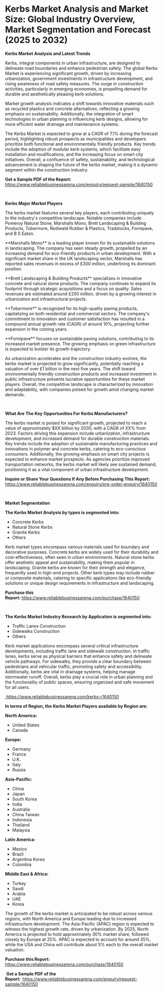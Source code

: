 <p><h1>Kerbs Market Analysis and Market Size: Global Industry Overview, Market Segmentation and Forecast (2025 to 2032)</h1></p><p><strong>Kerbs Market Analysis and Latest Trends</strong></p>
<p><p>Kerbs, integral components in urban infrastructure, are designed to delineate road boundaries and enhance pedestrian safety. The global Kerbs Market is experiencing significant growth, driven by increasing urbanization, government investments in infrastructure development, and rising awareness of road safety measures. The surge in construction activities, particularly in emerging economies, is propelling demand for durable and aesthetically pleasing kerb solutions.</p><p>Market growth analysis indicates a shift towards innovative materials such as recycled plastics and concrete alternatives, reflecting a growing emphasis on sustainability. Additionally, the integration of smart technologies in urban planning is influencing kerb designs, allowing for more efficient water drainage and maintenance systems. </p><p>The Kerbs Market is expected to grow at a CAGR of 7.1% during the forecast period, highlighting robust prospects as municipalities and developers prioritize both functional and environmentally friendly products. Key trends include the adoption of modular kerb systems, which facilitate easy installation and modifications, and the increasing focus on smart city initiatives. Overall, a confluence of safety, sustainability, and technological advancement is shaping the future of the kerbs market, making it a dynamic segment within the construction industry.</p></p>
<p><strong>Get a Sample PDF of the Report:&nbsp;</strong> <a href="https://www.reliablebusinessarena.com/enquiry/request-sample/1640150?utm_campaign=1420&utm_medium=2&utm_source=Github&utm_content=ia&utm_term=16042025&utm_id=kerbs">https://www.reliablebusinessarena.com/enquiry/request-sample/1640150</a></p>
<p>&nbsp;</p>
<p><strong>Kerbs Major Market Players</strong></p>
<p><p>The kerbs market features several key players, each contributing uniquely to the industry's competitive landscape. Notable companies include Pomeroy Natural Stone, Marshalls Mono, Brett Landscaping & Building Products, Tobermore, Rediweld Rubber & Plastics, Tradstocks, Formpave, and B S Eaton.</p><p>**Marshalls Mono** is a leading player known for its sustainable solutions in landscaping. The company has seen steady growth, propelled by an increasing demand for eco-friendly products in urban development. With a significant market share in the UK landscaping sector, Marshalls has reported sales revenues in excess of £300 million, underlining its dominant position.</p><p>**Brett Landscaping & Building Products** specializes in innovative concrete and natural stone products. The company continues to expand its footprint through strategic acquisitions and a focus on quality. Sales revenues are estimated around £250 million, driven by a growing interest in urbanization and infrastructural projects.</p><p>**Tobermore** is recognized for its high-quality paving products, capitalizing on both residential and commercial sectors. The company's commitment to innovation and customer satisfaction has resulted in a compound annual growth rate (CAGR) of around 10%, projecting further expansion in the coming years.</p><p>**Formpave** focuses on sustainable paving solutions, contributing to its increased market presence. The growing emphasis on green infrastructure is expected to bolster its growth trajectory.</p><p>As urbanization accelerates and the construction industry evolves, the kerbs market is projected to grow significantly, potentially reaching a valuation of over £1 billion in the next five years. The shift toward environmentally friendly construction products and increased investment in public infrastructure presents lucrative opportunities for these market players. Overall, the competitive landscape is characterized by innovation and adaptability, with companies poised for growth amid changing market demands.</p></p>
<p>&nbsp;</p>
<p><strong>What Are The Key Opportunities For Kerbs Manufacturers?</strong></p>
<p><p>The kerbs market is poised for significant growth, projected to reach a value of approximately $XX billion by 2030, with a CAGR of XX% from 2023. Factors driving this expansion include urbanization, infrastructure development, and increased demand for durable construction materials. Key trends include the adoption of sustainable manufacturing practices and innovations in polymer and concrete kerbs, catering to eco-conscious consumers. Additionally, the growing emphasis on smart city projects is expected to enhance market prospects. As agencies prioritize improved transportation networks, the kerbs market will likely see sustained demand, positioning it as a vital component of urban infrastructure development.</p></p>
<p><strong>Inquire or Share Your Questions If Any Before Purchasing This Report:</strong> <a href="https://www.reliablebusinessarena.com/enquiry/pre-order-enquiry/1640150?utm_campaign=1420&utm_medium=2&utm_source=Github&utm_content=ia&utm_term=16042025&utm_id=kerbs">https://www.reliablebusinessarena.com/enquiry/pre-order-enquiry/1640150</a></p>
<p>&nbsp;</p>
<p><strong>Market Segmentation</strong></p>
<p><strong>The Kerbs Market Analysis by types is segmented into:</strong></p>
<p><ul><li>Concrete Kerbs</li><li>Natural Stone Kerbs</li><li>Granite Kerbs</li><li>Others</li></ul></p>
<p><p>Kerb market types encompass various materials used for boundary and decorative purposes. Concrete kerbs are widely used for their durability and cost-effectiveness, often seen in urban environments. Natural stone kerbs offer aesthetic appeal and sustainability, making them popular in landscaping. Granite kerbs are known for their strength and elegance, frequently used in high-end projects. Other kerb types may include rubber or composite materials, catering to specific applications like eco-friendly solutions or unique design requirements in infrastructure and landscaping.</p></p>
<p><strong>Purchase this Report:&nbsp;</strong><a href="https://www.reliablebusinessarena.com/purchase/1640150?utm_campaign=1420&utm_medium=2&utm_source=Github&utm_content=ia&utm_term=16042025&utm_id=kerbs">https://www.reliablebusinessarena.com/purchase/1640150</a></p>
<p>&nbsp;</p>
<p><strong>The Kerbs Market Industry Research by Application is segmented into:</strong></p>
<p><ul><li>Traffic Lanes Construction</li><li>Sidewalks Construction</li><li>Others</li></ul></p>
<p><p>Kerb market applications encompass several critical infrastructure developments, including traffic lane and sidewalk construction. In traffic lanes, kerbs serve as physical barriers that enhance safety and delineate vehicle pathways. For sidewalks, they provide a clear boundary between pedestrians and vehicular traffic, promoting safety and accessibility. Additionally, kerbs are vital in drainage systems, helping manage stormwater runoff. Overall, kerbs play a crucial role in urban planning and the functionality of public spaces, ensuring organized and safe movement for all users.</p></p>
<p><a href="https://www.reliablebusinessarena.com/kerbs-r1640150?utm_campaign=1420&utm_medium=2&utm_source=Github&utm_content=ia&utm_term=16042025&utm_id=kerbs">&nbsp;https://www.reliablebusinessarena.com/kerbs-r1640150</a></p>
<p><strong>In terms of Region, the Kerbs Market Players available by Region are:</strong></p>
<p>
    <p> <strong> North America: </strong>
        <ul>
            <li>United States</li>
            <li>Canada</li>
        </ul>
        </p> 
    <p> <strong> Europe: </strong>
        <ul>
            <li>Germany</li>
            <li>France</li>
            <li>U.K.</li>
            <li>Italy</li>
            <li>Russia</li>
        </ul>
        </p> 
    <p> <strong> Asia-Pacific: </strong>
        <ul>
            <li>China</li>
            <li>Japan</li>
            <li>South Korea</li>
            <li>India</li>
            <li>Australia</li>
            <li>China Taiwan</li>
            <li>Indonesia</li>
            <li>Thailand</li>
            <li>Malaysia</li>
        </ul>
        </p> 
    <p> <strong> Latin America: </strong>
        <ul>
            <li>Mexico</li>
            <li>Brazil</li>
            <li>Argentina Korea</li>
            <li>Colombia</li>
        </ul>
        </p> 
    <p> <strong> Middle East & Africa: </strong>
        <ul>
            <li>Turkey</li>
            <li>Saudi</li>
            <li>Arabia</li>
            <li>UAE</li>
            <li>Korea</li>
        </ul>
    </p>
    </p>
<p><p>The growth of the kerbs market is anticipated to be robust across various regions, with North America and Europe leading due to increased infrastructure development. The Asia-Pacific (APAC) region is expected to witness the highest growth rate, driven by urbanization. By 2025, North America is projected to hold approximately 30% market share, followed closely by Europe at 25%. APAC is expected to account for around 35%, while the USA and China will contribute about 5% each to the overall market valuation.</p></p>
<p><strong>Purchase this Report: </strong><a href="https://www.reliablebusinessarena.com/purchase/1640150?utm_campaign=1420&utm_medium=2&utm_source=Github&utm_content=ia&utm_term=16042025&utm_id=kerbs">https://www.reliablebusinessarena.com/purchase/1640150</a></p>
<p>&nbsp;<strong>Get a Sample PDF of the Report:&nbsp;&nbsp;</strong><a href="https://www.reliablebusinessarena.com/enquiry/request-sample/1640150?utm_campaign=1420&utm_medium=2&utm_source=Github&utm_content=ia&utm_term=16042025&utm_id=kerbs">https://www.reliablebusinessarena.com/enquiry/request-sample/1640150</a></p>
<p><strong></strong></p>
<p><p></p><p></p><p></p></p>